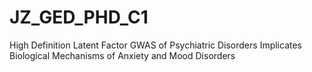 # JZ_GED_PHD_C1
High Definition Latent Factor GWAS of Psychiatric Disorders Implicates Biological Mechanisms of Anxiety and Mood Disorders

